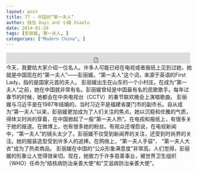 ```yaml
---
layout: post
title: 77 - 中国的“第一夫人”
author: 独怡 Duyi and 小璐 Xiaolu
date: 2014-01-20
tags: [彭丽媛, 第一夫人, ]
categories: ["Modern China", ]
---
```


<iframe src="https://archive.org/embed/slowchinese_201909/Slow_Chinese_077.mp3" width="500" height="30" frameborder="0" webkitallowfullscreen="true" mozallowfullscreen="true" allowfullscreen></iframe>
今天，我要给大家介绍一位名人。许多人可能已经在电视或者报纸上见到过她，她就是中国现在的“第一夫人”——彭丽媛。“第一夫人”这个词，来源于英语的First Lady，指的是国家元首的夫人。
彭丽媛出生在山东的一个小村庄。在成为“第一夫人”之前，她在中国就非常有名。彭丽媛曾经是中国最有名的民歌歌手。每年过春节的时候，她都会在中央电视台（CCTV）的春节联欢晚会上演唱歌曲。
彭丽媛与习近平是在1987年结婚的。当时习近平是福建省厦门市的副市长。自从成为“第一夫人”以来，彭丽媛更加成为了人们关注的焦点。她以沉稳和优雅的气质，得体又时尚的穿着，在中国掀起了一股“第一夫人热”。在电视和报纸上，有很多关于她的报道。在微博上，也有很多她的粉丝。有观众还埋怨说，在电视新闻中，“第一夫人”的镜头太少了。彭丽媛不仅受到新闻界的关注，还受到时尚界的关注。她的服装造型受到许多人的追捧。在网络上，“第一夫人手袋”、 “第一夫人大衣”成为了热卖商品。
彭丽媛在中国的“公众形象满意度”非常高。人们觉得，彭丽媛的形象让人觉得很亲切。现在，她致力于许多慈善事业，被世界卫生组织（WHO）任命为“结核病防治亲善大使”和“艾滋病防治亲善大使”。
 
